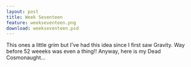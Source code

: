```yaml
---
layout: post
title: Week Seventeen
feature: weekseventeen.png
download: weekseventeen.psd
---
```

This ones a little grim but I've had this idea since I first saw Gravity. Way before 52 weeeks was even a thing!! Anyway, here is my Dead Cosmonaught...